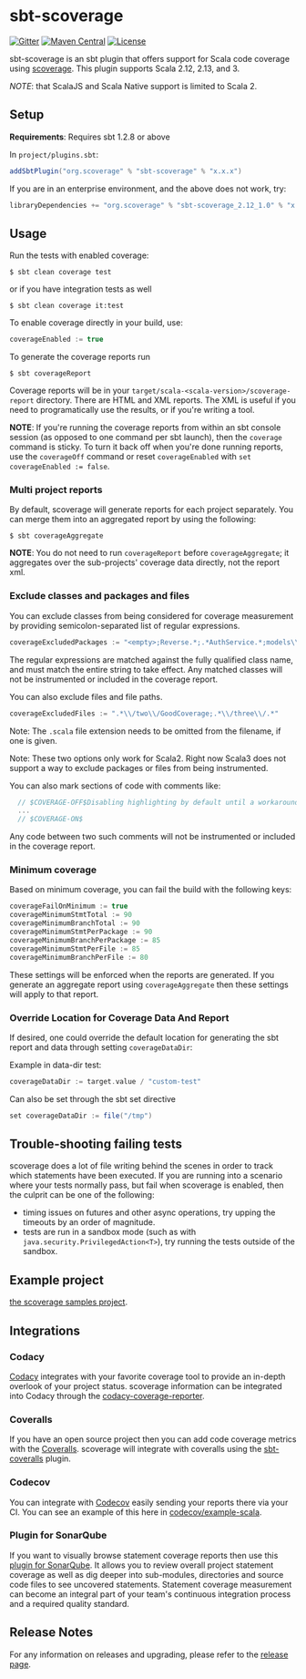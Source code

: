 # sbt-scoverage

[![Gitter](https://img.shields.io/gitter/room/scoverage/scoverage.svg)](https://gitter.im/scoverage/scoverage)
[![Maven Central](https://maven-badges.herokuapp.com/maven-central/org.scoverage/sbt-scoverage/badge.svg?kill_cache=1)](https://search.maven.org/artifact/org.scoverage/sbt-scoverage/)
[![License](http://img.shields.io/:license-Apache%202-red.svg)](http://www.apache.org/licenses/LICENSE-2.0.txt)

sbt-scoverage is an sbt plugin that offers support for Scala code coverage using
[scoverage](https://github.com/scoverage/scalac-scoverage-plugin). This plugin
supports Scala 2.12, 2.13, and 3.

*NOTE*: that ScalaJS and Scala Native support is limited to Scala 2.

## Setup

**Requirements**: Requires sbt 1.2.8 or above

In `project/plugins.sbt`:
```scala
addSbtPlugin("org.scoverage" % "sbt-scoverage" % "x.x.x")
```

If you are in an enterprise environment, and the above does not work, try:
```scala
libraryDependencies += "org.scoverage" % "sbt-scoverage_2.12_1.0" % "x.x.x"
```

## Usage

Run the tests with enabled coverage:
```
$ sbt clean coverage test
```
or if you have integration tests as well
```
$ sbt clean coverage it:test
```

To enable coverage directly in your build, use:
```scala
coverageEnabled := true
```

To generate the coverage reports run
```
$ sbt coverageReport
```

Coverage reports will be in your `target/scala-<scala-version>/scoverage-report`
directory.  There are HTML and XML reports. The XML is useful if you need to
programatically use the results, or if you're writing a tool.

**NOTE**: If you're running the coverage reports from within an sbt console
session (as opposed to one command per sbt launch), then the `coverage` command
is sticky.  To turn it back off when you're done running reports, use the
`coverageOff` command or reset `coverageEnabled` with `set coverageEnabled :=
false`.

### Multi project reports

By default, scoverage will generate reports for each project separately. You can
merge them into an aggregated report by using the following:

```
$ sbt coverageAggregate
```

**NOTE**: You do not need to run `coverageReport` before `coverageAggregate`; it
aggregates over the sub-projects' coverage data directly, not the report xml.

### Exclude classes and packages and files

You can exclude classes from being considered for coverage measurement by
providing semicolon-separated list of regular expressions.

```scala
coverageExcludedPackages := "<empty>;Reverse.*;.*AuthService.*;models\\.data\\..*"
```

The regular expressions are matched against the fully qualified class name, and
must match the entire string to take effect.  Any matched classes will not be
instrumented or included in the coverage report.

You can also exclude files and file paths.

```scala
coverageExcludedFiles := ".*\\/two\\/GoodCoverage;.*\\/three\\/.*"
```

Note: The `.scala` file extension needs to be omitted from the filename, if one is given.

Note: These two options only work for Scala2. Right now Scala3 does not support
a way to exclude packages or files from being instrumented.

You can also mark sections of code with comments like:

```scala
  // $COVERAGE-OFF$Disabling highlighting by default until a workaround for https://issues.scala-lang.org/browse/SI-8596 is found
  ...
  // $COVERAGE-ON$
```

Any code between two such comments will not be instrumented or included in the
coverage report.

### Minimum coverage

Based on minimum coverage, you can fail the build with the following keys:

```scala
coverageFailOnMinimum := true
coverageMinimumStmtTotal := 90
coverageMinimumBranchTotal := 90
coverageMinimumStmtPerPackage := 90
coverageMinimumBranchPerPackage := 85
coverageMinimumStmtPerFile := 85
coverageMinimumBranchPerFile := 80
```

These settings will be enforced when the reports are generated.  If you generate
an aggregate report using `coverageAggregate` then these settings will apply to
that report.

### Override Location for Coverage Data And Report

If desired, one could override the default location for generating the sbt report and data through setting `coverageDataDir`:

Example in data-dir test:
```scala
coverageDataDir := target.value / "custom-test"
```

Can also be set through the sbt set directive
```scala
set coverageDataDir := file("/tmp")
```

## Trouble-shooting failing tests

scoverage does a lot of file writing behind the scenes in order to track which
statements have been executed.  If you are running into a scenario where your
tests normally pass, but fail when scoverage is enabled, then the culprit can be
one of the following:

* timing issues on futures and other async operations, try upping the timeouts by an order of magnitude.
* tests are run in a sandbox mode (such as with `java.security.PrivilegedAction<T>`), try running the tests outside of the sandbox.

## Example project

[the scoverage samples project](https://github.com/scoverage/sbt-scoverage-samples).

## Integrations

### Codacy

[Codacy](https://www.codacy.com) integrates with your favorite coverage tool to
provide an in-depth overlook of your project status. scoverage information can
be integrated into Codacy through the
[codacy-coverage-reporter](https://github.com/codacy/codacy-coverage-reporter).

### Coveralls

If you have an open source project then you can add code coverage metrics with
the [Coveralls](https://coveralls.io/). scoverage will integrate with coveralls
using the [sbt-coveralls](https://github.com/scoverage/sbt-coveralls) plugin.

### Codecov

You can integrate with [Codecov](https://about.codecov.io/) easily sending your
reports there via your CI. You can see an example of this here in
[codecov/example-scala](https://github.com/codecov/example-scala).

### Plugin for SonarQube

If you want to visually browse statement coverage reports then use this [plugin
for SonarQube](https://github.com/RadoBuransky/sonar-scoverage-plugin).  It
allows you to review overall project statement coverage as well as dig deeper
into sub-modules, directories and source code files to see uncovered statements.
Statement coverage measurement can become an integral part of your team's
continuous integration process and a required quality standard.

## Release Notes

For any information on releases and upgrading, please refer to the [release
page](https://github.com/scoverage/sbt-scoverage/releases).

